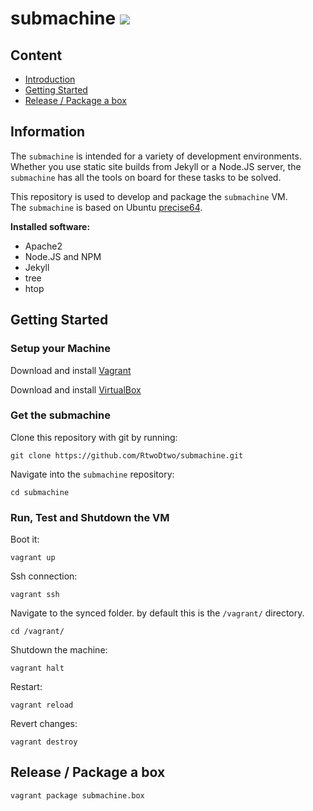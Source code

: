 # submachine ![](http://upload.wikimedia.org/wikipedia/commons/thumb/c/c4/Alcubierre.png/330px-Alcubierre.png)


## Content
- [Introduction](#information)
- [Getting Started](#getting-started)
- [Release / Package a box](#release--package-a-box)


## Information
The ```submachine``` is intended for a variety of development environments.  
Whether you use static site builds from Jekyll or a Node.JS server, the ```submachine``` has all the tools on board for these tasks to be solved.  
  
This repository is used to develop and package the ```submachine``` VM.  
The ```submachine``` is based on Ubuntu [precise64](http://files.vagrantup.com/precise64.box).  

**Installed software:**
- Apache2
- Node.JS and NPM
- Jekyll
- tree
- htop


## Getting Started
### Setup your Machine
Download and install [Vagrant](http://downloads.vagrantup.com/)  
  
Download and install [VirtualBox](https://www.virtualbox.org/wiki/Downloads)    

### Get the submachine  
Clone this repository with git by running:

    git clone https://github.com/RtwoDtwo/submachine.git

Navigate into the ```submachine``` repository:

    cd submachine

### Run, Test and Shutdown the VM
Boot it:

    vagrant up

Ssh connection:

    vagrant ssh

Navigate to the synced folder. by default this is the ```/vagrant/``` directory.

    cd /vagrant/

Shutdown the machine:

    vagrant halt

Restart:

    vagrant reload

Revert changes:

    vagrant destroy


## Release / Package a box

    vagrant package submachine.box
